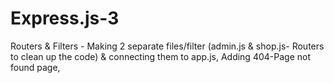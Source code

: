 # Express.js-3
Routers & Filters - Making 2 separate files/filter (admin.js & shop.js- Routers to clean up the code) & connecting them to app.js, Adding 404-Page not found page, 
